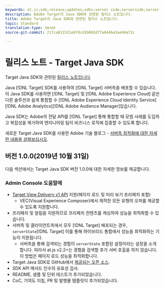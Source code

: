 ```yaml
---
keywords: at.js;sdk;release;updates;sdks;server side;serverside;server-side;java-sdk
description: Adobe Target의 Java SDK와 관련된 릴리스 노트입니다.
title: Adobe Target의 Java SDK와 관련된 릴리스 노트입니다.
topic: Standard
translation-type: tm+mt
source-git-commit: 217ca811521e67dcd1b063d77a644ba3ae94a72c

---
```



# 릴리스 노트 - Target Java SDK

Target Java SDK와 관련된 [릴리스 노트입니다](https://github.com/adobe/target-java-sdk).

Java [!DNL Target] SDK를 사용하여 [!DNL Target] 서버측을 배포할 수 있습니다. 이 Java SDK를 사용하면 [!DNL Target] 및 [!DNL Adobe Experience Cloud] 같은 다른 솔루션과 쉽게 통합할 수 [!DNL Adobe Experience Cloud Identity Service][!DNL Adobe Analytics][!DNL Adobe Audience Manager]있습니다.

Java SDK는 Adobe의 전달 API를 [!DNL Target] 통해 통합할 때 모범 사례를 도입하고 복잡성을 제거하여 엔지니어링 팀이 비즈니스 로직에 집중할 수 있도록 합니다.

새로운 Target Java SDK를 사용한 Adobe 기술 블로그 - [서버측 최적화에 대한 자세한 내용을 살펴보십시오](https://medium.com/adobetech/server-side-optimization-with-the-new-target-java-sdk-421dc418a3f2).

## 버전 1.0.0(2019년 10월 31일)

다음 섹션에서는 Target Java SDK 버전 1.0.0에 대한 자세한 정보를 제공합니다.

### Admin Console 도움말에

* [Target View Delivery v1 API](https://developers.adobetarget.com/api/delivery-api/) 지원(페이지 로드 및 미리 보기 프리페치 포함)
   * VEC(Visual Experience Composer)에서 제작한 모든 유형의 오퍼를 제공할 수 있도록 지원합니다.
* 프리페치 및 알림을 지원하므로 프리페치 컨텐츠를 캐싱하여 성능을 최적화할 수 있습니다.
* 서버측 및 클라이언트측에서 모두 [!DNL Target] 배포되는 경우, `serverState`[!DNL Target] 이를 통해 하이브리드 통합에서 성능을 최적화하는 기능이 지원됩니다.
   * 서버측을 통해 검색되는 경험이 `serverState` 포함된 설정이라는 설정을 소개합니다. 따라서 at.js v2.2+는 경험을 검색할 추가 서버 호출을 하지 않습니다. 이 방법은 페이지 로드 성능을 최적화합니다.
* Target Java SDK로 GitHub에서 [제공되는 오픈 소스](https://github.com/adobe/target-java-sdk).
* SDK API 메서드 인수의 유효성 검사.
* README, 샘플 및 단위 테스트가 추가되었습니다.
* CoC, 기여도 지침, PR 및 발행물 템플릿이 추가되었습니다.

